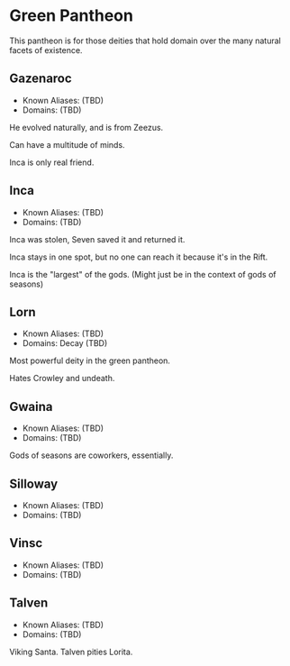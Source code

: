 # Green Pantheon

This pantheon is for those deities that hold domain over the many natural facets of existence.

## Gazenaroc

* Known Aliases: (TBD)
* Domains: (TBD)

He evolved naturally, and is from Zeezus.

Can have a multitude of minds.

Inca is only real friend.


## Inca

* Known Aliases: (TBD)
* Domains: (TBD)

Inca was stolen, Seven saved it and returned it.

Inca stays in one spot, but no one can reach it because it's in the Rift.

Inca is the "largest" of the gods. (Might just be in the context of gods of seasons)

## Lorn

* Known Aliases: (TBD)
* Domains: Decay (TBD)

Most powerful deity in the green pantheon.

Hates Crowley and undeath.

## Gwaina

* Known Aliases: (TBD)
* Domains: (TBD)

Gods of seasons are coworkers, essentially.

## Silloway

* Known Aliases: (TBD)
* Domains: (TBD)

## Vinsc

* Known Aliases: (TBD)
* Domains: (TBD)

## Talven

* Known Aliases: (TBD)
* Domains: (TBD)

Viking Santa.
Talven pities Lorita.

